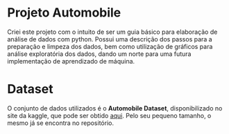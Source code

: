 # Projeto Automobile

Criei este projeto com o intuito de ser um guia básico para elaboração de análise de dados com python. Possui uma descrição dos passos para a preparação e limpeza dos dados, bem como utilização de gráficos para análise exploratória dos dados, dando um norte para uma futura implementação de aprendizado de máquina.


# Dataset

O conjunto de dados utilizados é o **Automobile Dataset**, disponibilizado no site da kaggle, que pode ser obtido [aqui](https://www.kaggle.com/datasets/toramky/automobile-dataset). Pelo seu pequeno tamanho, o mesmo já se encontra no repositório.